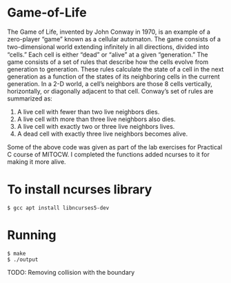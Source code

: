 # Game-of-Life
The Game of Life, invented by John Conway in 1970, is an example of a zero-player “game” known
as a cellular automaton. The game consists of a two-dimensional world extending inﬁnitely in all
directions, divided into “cells.” Each cell is either “dead” or “alive” at a given “generation.” The
game consists of a set of rules that describe how the cells evolve from generation to generation.
These rules calculate the state of a cell in the next generation as a function of the states of its
neighboring cells in the current generation. In a 2-D world, a cell’s neighbors are those 8 cells
vertically, horizontally, or diagonally adjacent to that cell. Conway’s set of rules are summarized
as:
1. A live cell with fewer than two live neighbors dies.
2. A live cell with more than three live neighbors also dies.
3. A live cell with exactly two or three live neighbors lives.
4. A dead cell with exactly three live neighbors becomes alive.

Some of the above code was given as part of the lab exercises for Practical C course of MITOCW. I completed the functions added ncurses to it for making it more alive.

# To install ncurses library
```
$ gcc apt install libncurses5-dev
```

# Running
```
$ make
$ ./output
```

TODO: Removing collision with the boundary
